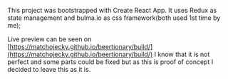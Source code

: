 This project was bootstrapped with Create React App.
It uses Redux as state management and bulma.io as css framework(both used 1st time by me);

Live preview can be seen on [https://matchojecky.github.io/beertionary/build/](https://matchojecky.github.io/beertionary/build/)
I know that it is not perfect and some parts could be fixed but as this is proof of concept I decided to leave this as it is.
